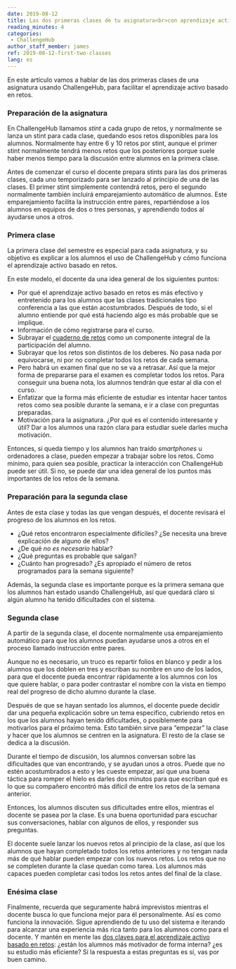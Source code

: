 ```yaml
---
date: 2019-08-12
title: Las dos primeras clases de tu asignatura<br>con aprendizaje activo basado en retos
reading_minutes: 4
categories:
 - ChallengeHub
author_staff_member: james
ref: 2019-08-12-first-two-classes
lang: es
---
```

En este artículo vamos a hablar de las dos primeras clases de una asignatura usando ChallengeHub, para facilitar el aprendizaje activo basado en retos.

### Preparación de la asignatura

En ChallengeHub llamamos *stint* a cada grupo de retos, y normalmente se lanza un stint para cada clase, quedando esos retos disponibles para los alumnos.
Normalmente hay entre 6 y 10 retos por stint, aunque el primer stint normalmente tendrá menos retos que los posteriores porque suele haber menos tiempo para la discusión entre alumnos en la primera clase.

Antes de comenzar el curso el docente prepara stints para las dos primeras clases,
cada uno temporizado para ser lanzado al principio de una de las clases.
El primer stint simplemente contendrá retos, pero el segundo normalmente también incluirá emparejamiento automático de alumnos. Este emparejamiento facilita la instrucción entre pares, repartiéndose a los alumnos en equipos de dos o tres personas, y aprendiendo todos al ayudarse unos a otros.

### Primera clase

La primera clase del semestre es especial para cada asignatura, y su objetivo es explicar a los alumnos el uso de ChallengeHub y cómo funciona el aprendizaje activo basado en retos.

En este modelo, el docente da una idea general de los siguientes puntos:

- Por qué el aprendizaje activo basado en retos es más efectivo y entretenido para los alumnos que las clases tradicionales tipo conferencia a las que están acostumbrados.
Después de todo, si el alumno entiende por qué está haciendo algo es más probable que se implique.
- Información de cómo registrarse para el curso.
- Subrayar el [cuaderno de retos](/es/2019/08/11/the-challenge-log/) como un componente integral de la participación del alumno.
- Subrayar que los retos son distintos de los deberes.
No pasa nada por equivocarse, ni por no completar todos los retos de cada semana.
- Pero habrá un examen final que no se va a retrasar. Así que la mejor forma de prepararse para el examen es completar todos los retos.
Para conseguir una buena nota, los alumnos tendrán que estar al día con el curso.
- Enfatizar que la forma más eficiente de estudiar es intentar hacer tantos retos como sea posible durante la semana, e ir a clase con preguntas preparadas.
- Motivación para la asignatura. ¿Por qué es el contenido interesante y útil?
Dar a los alumnos una razón clara para estudiar suele darles mucha motivación.

Entonces, si queda tiempo y los alumnos han traído *smartphones* u ordenadores a clase, pueden empezar a trabajar sobre los retos.
Como mínimo, para quien sea posible, practicar la interacción con ChallengeHub puede ser útil.
Si no, se puede dar una idea general de los puntos más importantes de los retos de la semana.

### Preparación para la segunda clase

Antes de esta clase y todas las que vengan después, el docente revisará el progreso de los alumnos en los retos.

- ¿Qué retos encontraron especialmente difíciles? ¿Se necesita una breve explicación de alguno de ellos?
- ¿De qué *no es necesario* hablar?
- ¿Qué preguntas es probable que salgan?
- ¿Cuánto han progresado? ¿Es apropiado el número de retos programados para la semana siguiente?

Además, la segunda clase es importante porque es la primera semana que los alumnos han estado usando ChallengeHub,
así que quedará claro si algún alumno ha tenido dificultades con el sistema.

### Segunda clase

A partir de la segunda clase, el docente normalmente usa emparejamiento automático para que los alumnos puedan ayudarse unos a otros en el proceso llamado instrucción entre pares.

Aunque no es necesario, un truco es repartir folios en blanco y pedir a los alumnos que los doblen en tres y escriban su nombre en uno de los lados,
para que el docente pueda encontrar rápidamente a los alumnos con los que quiere hablar, o para poder contrastar el nombre con la vista en tiempo real del progreso de dicho alumno durante la clase.

Después de que se hayan sentado los alumnos, el docente puede decidir dar una pequeña explicación sobre un tema específico,
cubriendo retos en los que los alumnos hayan tenido dificultades,
o posiblemente para motivarlos para el próximo tema.
Esto también sirve para “empezar” la clase y hacer que los alumnos se centren en la asignatura.
El resto de la clase se dedica a la discusión.

Durante el tiempo de discusión, los alumnos conversan sobre las dificultades que van encontrando, y se ayudan unos a otros.
Puede que no estén acostumbrados a esto y les cueste empezar, así que una buena táctica para romper el hielo es darles dos minutos para que escriban qué es lo que su compañero encontró más difícil de entre los retos de la semana anterior.

Entonces, los alumnos discuten sus dificultades entre ellos,
mientras el docente se pasea por la clase.
Es una buena oportunidad para escuchar sus conversaciones,
hablar con algunos de ellos, y responder sus preguntas.

El docente suele lanzar los nuevos retos al principio de la clase,
así que los alumnos que hayan completado todos los retos anteriores y no tengan nada más de qué hablar pueden empezar con los nuevos retos.
Los retos que no se completen durante la clase quedan como tarea.
Los alumnos más capaces pueden completar casi todos los retos antes del final de la clase.

### Enésima clase

Finalmente, recuerda que seguramente habrá imprevistos mientras el docente busca lo que funciona mejor para él personalmente.
Así es como funciona la innovación.
Sigue aprendiendo de tu uso del sistema e iterando para alcanzar una experiencia más rica tanto para los alumnos como para el docente.
Y mantén en mente las [dos claves para el aprendizaje activo basado en retos](/es/2019/08/10/two-key-elements-for-effective-cbal/):
¿están los alumnos más motivador de forma interna?
¿es su estudio más eficiente?
Si la respuesta a estas preguntas es sí, vas por buen camino.
